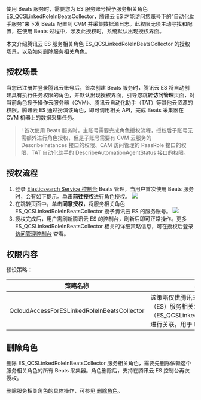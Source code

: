 使用 Beats 服务时，需要您为 ES 服务账号授予服务相关角色 ES_QCSLinkedRoleInBeatsCollector，腾讯云 ES 才能访问您账号下的“自动化助手服务”来下发 Beats 配置到 CVM 并采集数据源日志。此权限无须主动寻找和配置，在使用 Beats 过程中，涉及此授权时，系统默认出现授权界面。

本文介绍腾讯云 ES 服务相关角色 ES_QCSLinkedRoleInBeatsCollector 的授权场景，以及如何删除服务相关角色。

## 授权场景
当您已注册并登录腾讯云账号后，首次创建 Beats 服务时，腾讯云 ES 将自动创建具有执行任务权限的角色，并默认出现授权界面，引导您跳转**访问管理**页面，对当前角色授予操作云服务器（CVM）、腾讯云自动化助手（TAT）等其他云资源的权限。腾讯云 ES 通过扮演该角色，即可调用相关 API，完成 Beats 采集器在 CVM 机器上的数据采集任务。

>! 首次使用 Beats 服务时，主账号需要完成角色授权流程，授权后子账号无需额外进行角色授权，但是子账号需要有 CVM 云服务的 DescribeInstances 接口的权限、CAM 访问管理的 PaasRole 接口的权限、TAT 自动化助手的 DescribeAutomationAgentStatus 接口的权限。

## 授权流程
1. 登录 [Elasticsearch Service 控制台](https://console.cloud.tencent.com/es/beats) Beats 管理，当用户首次使用 Beats 服务时，会有如下提示。单击**前往授权**进行角色授权。
![](https://qcloudimg.tencent-cloud.cn/raw/10b0e36ca89f879e6f571c84f2be82f0.png)
2. 在跳转页面中，单击**同意授权**，将服务相关角色 ES_QCSLinkedRoleInBeatsCollector 授予腾讯云 ES 的服务账号。
![](https://qcloudimg.tencent-cloud.cn/raw/071ffabddf5e536846a4dfd3b8c65c95.png)
3. 授权完成后，用户需刷新腾讯云 ES 的控制台，刷新后即可正常操作。更多 ES_QCSLinkedRoleInBeatsCollector 相关的详细策略信息，可在授权后登录 [访问管理控制台](https://console.cloud.tencent.com/cam/policy) 查看。

## 权限内容
预设策略：

| 策略名称                                    | 权限说明                                                     |
| ------------------------------------------- | ------------------------------------------------------------ |
| QcloudAccessForESLinkedRoleInBeatsCollector | 该策略仅供腾讯云 Elasticsearch Service（ES）服务相关角色（ES_QCSLinkedRoleInBeatsCollector）进行关联，用于 ES 访问其他云服务资源 |

## 删除角色
删除 ES_QCSLinkedRoleInBeatsCollector 服务相关角色，需要先删除依赖这个服务相关角色的所有 Beats 采集器。角色删除后，支持在腾讯云 ES 控制台再次授权。

删除服务相关角色的具体操作，可参见 [删除角色](https://cloud.tencent.com/document/product/598/19388)。
